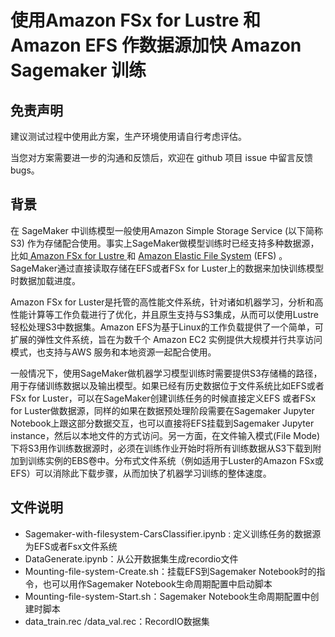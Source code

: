 # 使用Amazon FSx for Lustre 和 Amazon EFS 作数据源加快 Amazon Sagemaker 训练

## 免责声明

建议测试过程中使用此方案，生产环境使用请自行考虑评估。

当您对方案需要进一步的沟通和反馈后，欢迎在 github 项目 issue 中留言反馈 bugs。



## 背景

在 SageMaker 中训练模型一般使用Amazon Simple Storage Service (以下简称S3) 作为存储配合使用。事实上SageMaker做模型训练时已经支持多种数据源，比如[ Amazon FSx for Lustre ](https://aws.amazon.com/fsx/lustre/)和 [Amazon Elastic File System](https://aws.amazon.com/efs/) (EFS) 。SageMaker通过直接读取存储在EFS或者FSx for Luster上的数据来加快训练模型时数据加载进度。

Amazon FSx for Luster是托管的高性能文件系统，针对诸如机器学习，分析和高性能计算等工作负载进行了优化，并且原生支持与S3集成，从而可以使用Lustre轻松处理S3中数据集。Amazon EFS为基于Linux的工作负载提供了一个简单，可扩展的弹性文件系统，旨在为数千个 Amazon EC2 实例提供大规模并行共享访问模式，也支持与AWS 服务和本地资源一起配合使用。

一般情况下，使用SageMaker做机器学习模型训练时需要提供S3存储桶的路径，用于存储训练数据以及输出模型。如果已经有历史数据位于文件系统比如EFS或者FSx for Luster，可以在SageMaker创建训练任务的时候直接定义EFS 或者FSx for Luster做数据源，同样的如果在数据预处理阶段需要在Sagemaker Jupyter Notebook上跟这部分数据交互，也可以直接将EFS挂载到Sagemaker Jupyter instance，然后以本地文件的方式访问。另一方面，在文件输入模式(File Mode)下将S3用作训练数据源时，必须在训练作业开始时将所有训练数据从S3下载到附加到训练实例的EBS卷中。分布式文件系统（例如适用于Luster的Amazon FSx或EFS）可以消除此下载步骤，从而加快了机器学习训练的整体速度。



## 文件说明

- Sagemaker-with-filesystem-CarsClassifier.ipynb : 定义训练任务的数据源为EFS或者Fsx文件系统
- DataGenerate.ipynb：从公开数据集生成recordio文件
- Mounting-file-system-Create.sh：挂载EFS到Sagemaker Notebook时的指令，也可以用作Sagemaker Notebook生命周期配置中启动脚本
- Mounting-file-system-Start.sh：Sagemaker Notebook生命周期配置中创建时脚本
- data_train.rec /data_val.rec：RecordIO数据集

